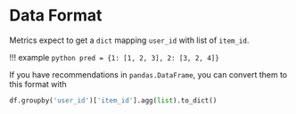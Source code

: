# Data Format

Metrics expect to get a `dict` mapping `user_id` with list of `item_id`.

!!! example
    ```python
    pred = {1: [1, 2, 3], 2: [3, 2, 4]}
    ```

If you have recommendations in `pandas.DataFrame`, you can convert them to this format with

```python
df.groupby('user_id')['item_id'].agg(list).to_dict()
```